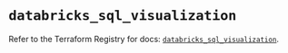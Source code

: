 # `databricks_sql_visualization`

Refer to the Terraform Registry for docs: [`databricks_sql_visualization`](https://registry.terraform.io/providers/databricks/databricks/1.61.0/docs/resources/sql_visualization).
